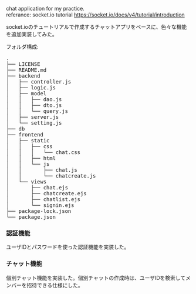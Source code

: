 chat application for my practice.  
referance: socket.io tutorial https://socket.io/docs/v4/tutorial/introduction  
  
socket.ioのチュートリアルで作成するチャットアプリをベースに、色々な機能を追加実装してみた。
  
フォルダ構成:  
<pre>
.
├── LICENSE
├── README.md
├── backend
│   ├── controller.js
│   ├── logic.js
│   ├── model
│   │   ├── dao.js
│   │   ├── dto.js
│   │   └── query.js
│   ├── server.js
│   └── setting.js
├── db
├── frontend
│   ├── static
│   │   ├── css
│   │   │   └── chat.css
│   │   ├── html
│   │   └── js
│   │       ├── chat.js
│   │       └── chatcreate.js
│   └── views
│       ├── chat.ejs
│       ├── chatcreate.ejs
│       ├── chatlist.ejs
│       └── signin.ejs
├── package-lock.json
└── package.json
</pre>

### 認証機能  
ユーザIDとパスワードを使った認証機能を実装した。  
### チャット機能  
個別チャット機能を実装した。個別チャットの作成時は、ユーザIDを検索してメンバーを招待できる仕様にした。  
